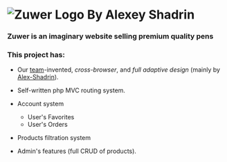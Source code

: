 # ![Zuwer Logo By Alexey Shadrin](https://user-images.githubusercontent.com/55022191/98413846-cc039400-2093-11eb-9d75-7b5d74945539.png)

###  Zuwer is an imaginary website selling premium quality pens

### This project has: 
- Our [team](https://github.com/ZuwerTeam)-invented, *cross-browser*, and
*full adaptive design* (mainly by [Alex-Shadrin](https://github.com/Alex-Shadrin)).

- Self-written php MVC routing system.

- Account system

  - User's Favorites
  - User's Orders
  
- Products filtration system

- Admin's features (full CRUD of products).

